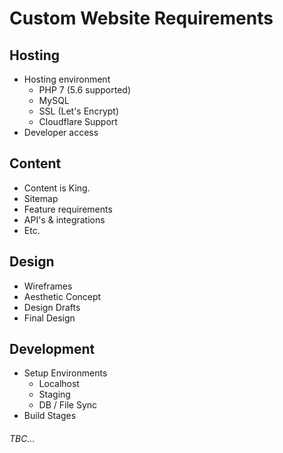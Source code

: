 # Custom Website Requirements

## Hosting

* Hosting environment
  * PHP 7 (5.6 supported)
  * MySQL
  * SSL (Let's Encrypt)
  * Cloudflare Support
* Developer access



## Content

* Content is King.
* Sitemap
* Feature requirements
* API's & integrations
* Etc.



## Design

* Wireframes
* Aesthetic Concept
* Design Drafts
* Final Design



## Development

* Setup Environments
  * Localhost
  * Staging
  * DB / File Sync
* Build Stages

###### TBC...

